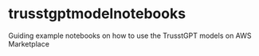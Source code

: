 # trusstgptmodelnotebooks
Guiding example notebooks on how to use the TrusstGPT models on AWS Marketplace
